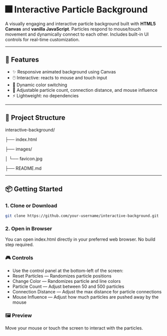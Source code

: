 # 🎆 Interactive Particle Background

A visually engaging and interactive particle background built with **HTML5 Canvas** and **vanilla JavaScript**. Particles respond to mouse/touch movement and dynamically connect to each other. Includes built-in UI controls for real-time customization.

---

## 🚀 Features

- ✨ Responsive animated background using Canvas
- 🖱️ Interactive: reacts to mouse and touch input
- 🎨 Dynamic color switching
- 🔧 Adjustable particle count, connection distance, and mouse influence
- ⚡ Lightweight: no dependencies

---

## 📂 Project Structure

interactive-background/

├── index.html

├── images/

│ └── favicon.jpg

├── README.md


---

## 📦 Getting Started

### 1. Clone or Download

```bash
git clone https://github.com/your-username/interactive-background.git
```

### 2. Open in Browser
You can open index.html directly in your preferred web browser. No build step required.

### 🎮 Controls
- Use the control panel at the bottom-left of the screen:
- Reset Particles — Randomizes particle positions
- Change Color — Randomizes particle and line colors
- Particle Count — Adjust between 50 and 500 particles
- Connection Distance — Adjust the max distance for particle connections
- Mouse Influence — Adjust how much particles are pushed away by the mouse

### 🖼️ Preview
Move your mouse or touch the screen to interact with the particles.

<!-- Replace this line with your own preview GIF or remove it -->
